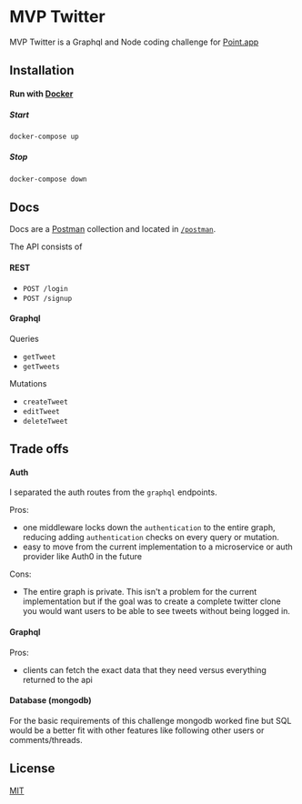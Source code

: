 # MVP Twitter

MVP Twitter is a Graphql and Node coding challenge for [Point.app](https://www.point.app/)

## Installation

#### Run with [Docker](https://www.docker.com/)

##### Start
```bash
docker-compose up
```

##### Stop
```bash
docker-compose down
```

## Docs

Docs are a [Postman](https://www.postman.com/) collection and located in [`/postman`](https://github.com/n0tAD0ct0r/point_challenge/tree/main/postman).

The API consists of 

#### REST
* `POST /login` 
* `POST /signup` 

#### Graphql
Queries 
* `getTweet`
* `getTweets`

Mutations
* `createTweet`
* `editTweet`
* `deleteTweet`

## Trade offs

#### Auth
I separated the auth routes from the `graphql` endpoints. 

Pros: 
* one middleware locks down the `authentication` to the entire graph, reducing adding `authentication` checks on every query or mutation.
* easy to move from the current implementation to a microservice or auth provider like Auth0 in the future

Cons: 
* The entire graph is private. This isn't a problem for the current implementation but if the goal was to create a complete twitter clone you would want users to be able to see tweets without being logged in.

#### Graphql
Pros:
* clients can fetch the exact data that they need versus everything returned to the api

#### Database (mongodb)
For the basic requirements of this challenge mongodb worked fine but SQL would be a better fit with other features like following other users or comments/threads.


## License
[MIT](https://choosealicense.com/licenses/mit/)
